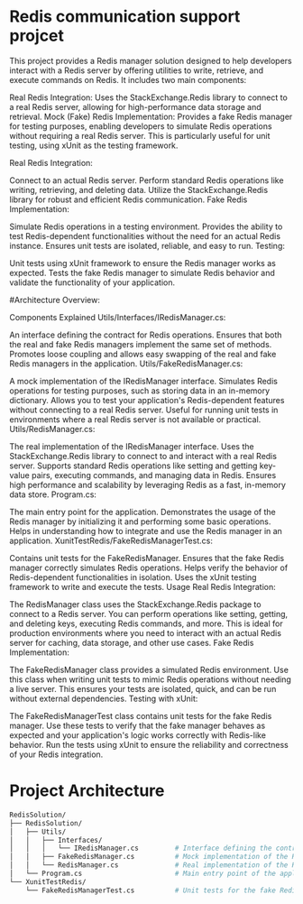 # Redis communication support projcet

This project provides a Redis manager solution designed to help developers interact 
with a Redis server by offering utilities to write, retrieve, and execute commands on Redis. 
It includes two main components:

Real Redis Integration: Uses the StackExchange.Redis library to connect to a real Redis server, 
allowing for high-performance data storage and retrieval.
Mock (Fake) Redis Implementation: Provides a fake Redis manager for testing purposes, 
enabling developers to simulate Redis operations without requiring a real Redis server. 
This is particularly useful for unit testing, using xUnit as the testing framework.

Real Redis Integration:

Connect to an actual Redis server.
Perform standard Redis operations like writing, retrieving, and deleting data.
Utilize the StackExchange.Redis library for robust and efficient Redis communication.
Fake Redis Implementation:

Simulate Redis operations in a testing environment.
Provides the ability to test Redis-dependent functionalities without the need for an actual Redis instance.
Ensures unit tests are isolated, reliable, and easy to run.
Testing:

Unit tests using xUnit framework to ensure the Redis manager works as expected.
Tests the fake Redis manager to simulate Redis behavior and validate the functionality of your application.

#Architecture Overview:

Components Explained
Utils/Interfaces/IRedisManager.cs:

An interface defining the contract for Redis operations.
Ensures that both the real and fake Redis managers implement the same set of methods.
Promotes loose coupling and allows easy swapping of the real and fake Redis managers in the application.
Utils/FakeRedisManager.cs:

A mock implementation of the IRedisManager interface.
Simulates Redis operations for testing purposes, such as storing data in an in-memory dictionary.
Allows you to test your application's Redis-dependent features without connecting to a real Redis server.
Useful for running unit tests in environments where a real Redis server is not available or practical.
Utils/RedisManager.cs:

The real implementation of the IRedisManager interface.
Uses the StackExchange.Redis library to connect to and interact with a real Redis server.
Supports standard Redis operations like setting and getting key-value pairs, executing commands, and managing data in Redis.
Ensures high performance and scalability by leveraging Redis as a fast, in-memory data store.
Program.cs:

The main entry point for the application.
Demonstrates the usage of the Redis manager by initializing it and performing some basic operations.
Helps in understanding how to integrate and use the Redis manager in an application.
XunitTestRedis/FakeRedisManagerTest.cs:

Contains unit tests for the FakeRedisManager.
Ensures that the fake Redis manager correctly simulates Redis operations.
Helps verify the behavior of Redis-dependent functionalities in isolation.
Uses the xUnit testing framework to write and execute the tests.
Usage
Real Redis Integration:

The RedisManager class uses the StackExchange.Redis package to connect to a Redis server.
You can perform operations like setting, getting, and deleting keys, executing Redis commands, and more.
This is ideal for production environments where you need to interact with an actual Redis server for caching, data storage, and other use cases.
Fake Redis Implementation:

The FakeRedisManager class provides a simulated Redis environment.
Use this class when writing unit tests to mimic Redis operations without needing a live server.
This ensures your tests are isolated, quick, and can be run without external dependencies.
Testing with xUnit:

The FakeRedisManagerTest class contains unit tests for the fake Redis manager.
Use these tests to verify that the fake manager behaves as expected and your application's logic works correctly with Redis-like behavior.
Run the tests using xUnit to ensure the reliability and correctness of your Redis integration.

# Project Architecture
```bash
RedisSolution/
├── RedisSolution/
│   ├── Utils/
│   │   ├── Interfaces/
│   │   │   └── IRedisManager.cs         # Interface defining the contract for Redis operations, ensuring loose coupling.
│   │   ├── FakeRedisManager.cs          # Mock implementation of the Redis manager for testing purposes.
│   │   └── RedisManager.cs              # Real implementation of the Redis manager using StackExchange.Redis to interact with a Redis server.
│   └── Program.cs                       # Main entry point of the application, initializing and demonstrating the usage of the Redis manager.
└── XunitTestRedis/
    └── FakeRedisManagerTest.cs          # Unit tests for the fake Redis manager, ensuring that the mock behaves as expected.
